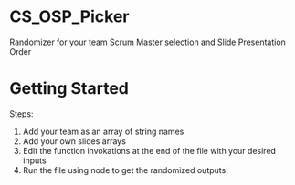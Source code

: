# CS_OSP_Picker

  Randomizer for your team Scrum Master selection and Slide Presentation Order

# Getting Started

  Steps:
  1. Add your team as an array of string names
  2. Add your own slides arrays
  3. Edit the function invokations at the end of the file with your desired inputs
  4. Run the file using node to get the randomized outputs!
